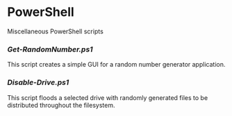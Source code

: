 # PowerShell
Miscellaneous PowerShell scripts  

### *Get-RandomNumber.ps1*  
This script creates a simple GUI for a random number generator application.  
  
### *Disable-Drive.ps1*  
This script floods a selected drive with randomly generated files to be distributed throughout the filesystem.  

